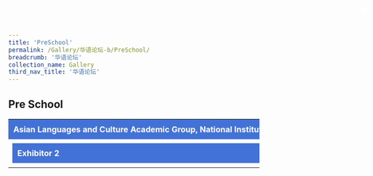 ```yaml
---
title: 'PreSchool'
permalink: /Gallery/华语论坛-b/PreSchool/
breadcrumb: '华语论坛'
collection_name: Gallery
third_nav_title: '华语论坛'
---
```

## Pre School

<html>
<head>
<style>
.tbl{
    border:0 none;
    padding:0; 
    margin:0;
    border-collapse: collapse;
}
.tdNone {
    border:0 none;
    padding:0; 
    margin:0;
}
.tab-content {
  overflow: hidden;
  display: none;
}
.atab{
      margin-bottom: 5px;
  width:700px;
  
}
.atab input:checked ~ .tab-content {
  display: inline-block;
}
.atab input {
  display: none;
}
.atab label {
  display: block;
  // background: #2d5faf;
  background: #4372d6;
  color: #fff;
  font-weight: bold;
  padding: 10px;
  cursor: pointer;
}
.atab label::after {
  content: "\25b6";
  position: absolute;
  right: 10px;
  top: 10px;
  display: block;
  transition: all 0.4s;
}
.atab input[type=checkbox]:checked + label::after,
.atab input[type=radio]:checked + label::after {
  transform:rotate(-225deg);
   /* transform: rotate(90deg); */
}
  
.tab-content {
  overflow: hidden;
  margin-top: 0px;
  /* CSS animation will not work with auto height */
  /* This is why we use max-height */
  transition: max-height 0.4s; 
  height: auto;
}
.tab-content p {
  margin: 20px;
}
.atab input:checked ~ .tab-content {
  /* Set the max-height to a large number */
  /* Or 100% viewport height */
  /* max-height: 100vh; */
  height: 100%;
}
</style>
</head>
<body>
  
  
<table class="tbl">
<tr>
<td class="tdNone">
<div class="atab">
      <input id="tab-1" type="checkbox" name="tab">
      <label for="tab-1">Asian Languages and Culture Academic Group, National Institute of Education</label>
      <div class="tab-content">
      <h3>故事天地——乐趣无穷的语言学习和价值传承</h3>
      <p>
        故事对于孩子学习语言及接触语言背后的文化与价值体系是极其重要的。孩子们不仅能通过故事接触语言，还能吸收其中的文化元素。熟悉文化所凸显的价值观，则会提高孩子对文化的重视及对语言
认识。国立教育学院亚洲语言文化学部为家长提供了视频资源与贴士，帮助家长通过故事让孩子学习母语及其文化。贴士范围包括如何挑选故事，如何讲故事以及如何进行后续讨论。我们希望家长能充分利事，引起孩子们在家中学习母语及母族文化的兴趣，并让他们沉浸在乐趣无穷的学习氛围中。<br/>
<a href="/test/Chinese-poster/" style="float:right;">Click here to visit the exhibition.</a></p>

<h3>The World of Stories – Fun in Language Learning and Values Inculcation</h3>
<p>Stories are a great way to engage children in language learning and exposing them to the value system of a culture behind the language.  Children immerse themselves in the language while enjoying the stories and pick up cultural nuances embedded in them.  Being acquainted with the way values are highlighted will help children have deeper appreciation for the culture and better understanding of the language.  The Asian Languages and Cultures Academic Group from the National Institute of Education is providing video resources and tips for parents to help their children learn their MTL and the corresponding cultures through story-telling, covering the whole process from selection of stories, the actual story-telling process and post story-telling discussion.  This will help parents gain a better understanding of how to fully tap onto story-telling to help their children learn MTL and their values in a fun and engaging way at home. <br/>

</p>
      </div>
</div>

</td>
<td>
<a href="/test/Chinese-poster/" style="float:right;">Click A</a>
</td>
</tr>
<tr>
<td>
<div class="atab">
      <input id="tab-2" type="checkbox" name="tab">
      <label for="tab-2">Exhibitor 2</label>
      <div class="tab-content">
        <p>
          This is the content for Exhibitor 2.
        </p>
      </div>
</div>
</td>
<td>
 <a href="/test/Chinese-poster/" style="float:right;">Click B</a>
</td>
</tr>
</table>

</body>

